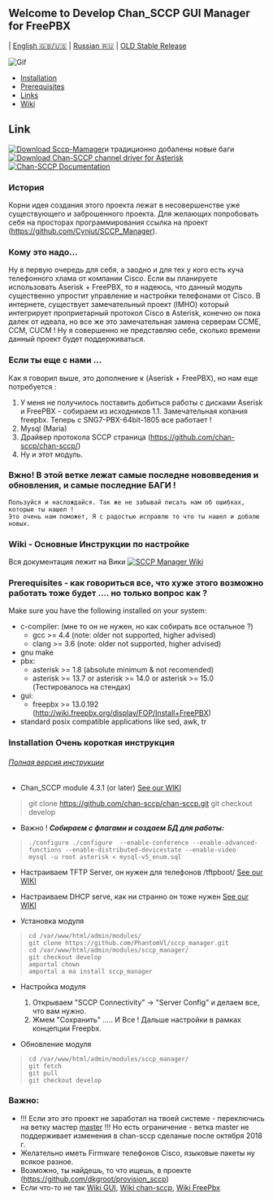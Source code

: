 ## Welcome to Develop Chan_SCCP GUI Manager for FreePBX
| [English :gb:/:us:](README.md) | [Russian :ru:](README.ru.md) | [OLD Stable Release](https://github.com/PhantomVl/sccp_manager/tree/master)

![Gif](https://github.com/PhantomVl/sccp_manager/raw/develop/.dok/image/Demo_1s5.gif)

  * [Installation](https://github.com/PhantomVl/sccp_manager#installation)
  * [Prerequisites](https://github.com/PhantomVl/sccp_manager#prerequisites)
  * [Links](https://github.com/PhantomVl/sccp_manager#link)
  * [Wiki](https://github.com/PhantomVl/sccp_manager/wiki)
  
## Link

[![Download Sccp-Mamager](https://img.shields.io/badge/SccpGUI-build-ff69b4.svg)](https://github.com/PhantomVl/sccp_manager/archive/master.zip)и традиционно добалены новые баги 
[![Download Chan-SCCP channel driver for Asterisk](https://img.shields.io/sourceforge/dt/chan-sccp-b.svg)](https://github.com/chan-sccp/chan-sccp/releases/latest)
[![Chan-SCCP Documentation](https://img.shields.io/badge/docs-wiki-blue.svg)](https://github.com/chan-sccp/chan-sccp/wiki)

### История
Корни идея создания этого проекта лежат в несовершенстве уже существующего и заброшенного проекта.
Для желающих попробовать себя на просторах программирования ссылка на проект (https://github.com/Cynjut/SCCP_Manager).

### Кому это надо...
Ну в первую очередь для себя, а заодно и для тех у кого есть куча телефонного хлама от компании Cisco. 
Если вы планируете использовать Aserisk + FreePBX, то я надеюсь, что данный модуль существенно упростит управление и настройки телефонами от Cisco.
В интернете, существует замечательный проект (IMHO) который интегрирует проприетарный протокол Cisco в Asterisk, конечно он пока далек от идеала, 
но все же это замечательная замена серверам CCME, СCM, СUСM !
Ну я совершенно не представляю себе, сколько времени данный проект будет поддерживаться.

### Если ты еще с нами ...

Как я говорил выше, это дополнение к (Aserisk + FreePBX), но нам еще потребуется :
 1. У меня не получилось поставить добиться работы с дисками Aserisk и FreePBX - собираем из исходников 
 1.1. Замечательная копания freepbx. Теперь с SNG7-PBX-64bit-1805 все работает !
 2. Mysql (Maria)
 3. Драйвер протокола SCCP страница (https://github.com/chan-sccp/chan-sccp/)
 4. Ну и этот модуль.

### Вжно! В этой ветке лежат самые последне нововведения и обновления, и самые последние БАГИ ! 
    Пользуйся и наслождайся. Так же не забывай писать нам об ошибках, которые ты нашел ! 
    Это очень нам поможет, Я с радостью исправлю то что ты нашел и добалю новых.

### Wiki - Основные Инструкции по настройке 
Вся документация лежит на Вики [![SCCP Manager Wiki](https://img.shields.io/badge/Wiki-new-blue.svg)](https://github.com/PhantomVl/sccp_manager/wiki)

### Prerequisites - как говориться все, что хуже этого возможно работать тоже будет .... но только вопрос как ?
Make sure you have the following installed on your system:
- c-compiler: (мне то он не нужен, но как собирать все остальное ?)
  - gcc >= 4.4  (note: older not supported, higher advised)
  - clang >= 3.6  (note: older not supported, higher advised)
- gnu make
- pbx:
  - asterisk >= 1.8 (absolute minimum & not recomended)
  - asterisk >= 13.7 or asterisk >= 14.0 or asterisk >= 15.0 (Тестировалось на стендах)
- gui:
  - freepbx >= 13.0.192 (http://wiki.freepbx.org/display/FOP/Install+FreePBX)
- standard posix compatible applications like sed, awk, tr

### Installation Очень короткая инструкция
###### [Полная версия инструкции](https://github.com/PhantomVl/sccp_manager/wiki/step-by-step-instlation)
 - Chan_SCCP module 4.3.1 (or later) [See our WIKI](https://github.com/chan-sccp/chan-sccp/wiki/Building-and-Installation-Guide)
>    git clone https://github.com/chan-sccp/chan-sccp.git
>    git checkout develop

   - Важно ! **_Собираем с флагами и создаем БД для работы:_**
>     ./configure ./configure  --enable-conference --enable-advanced-functions --enable-distributed-devicestate --enable-video
>     mysql -u root asterisk < mysql-v5_enum.sql

- Настраиваем TFTP Server, он нужен для телефонов /tftpboot/ [See our WIKI](https://github.com/chan-sccp/chan-sccp/wiki/setup-tftp-service)
- Настраиваем DHCP serve, как ни странно он тоже нужен [See our WIKI](https://github.com/chan-sccp/chan-sccp/wiki/setup-dhcp-service)

- Установка модуля
>     cd /var/www/html/admin/modules/
>     git clone https://github.com/PhantomVl/sccp_manager.git
>     cd /var/www/html/admin/modules/sccp_manager/
>     git checkout develop
>     amportal chown
>     amportal a ma install sccp_manager
    
- Настройка модуля
    1. Открываем "SCCP Connectivity" -> "Server Config" и делаем все, что вам нужно.
    2. Жмем "Сохранить"  ..... И Все ! Дальше настройки в рамках концепции Freepbx.

- Обновление модуля
>     cd /var/www/html/admin/modules/sccp_manager/
>     git fetch
>     git pull
>     git checkout develop

### Важно:   
   - !!! Если это это проект не заработал на твоей системе - переключись на ветку мастер [master](https://github.com/PhantomVl/sccp_manager/tree/master) 
     !!! Но есть ограничение - ветка master не поддерживает изменения в chan-sccp сделаные после октября 2018 г.
   - Желательно иметь Firmware телефонов Cisco, языковые пакеты ну всякое разное.
   - Возможно, ты найдешь, то что ищешь, в проекте  (https://github.com/dkgroot/provision_sccp)
   - Если что-то не так [Wiki GUI](https://github.com/PhantomVl/sccp_manager), [Wiki chan-sccp](https://github.com/chan-sccp/chan-sccp/wiki),
[Wiki FreePbx](https://wiki.freepbx.org/display/FOP/Install+FreePBX)


